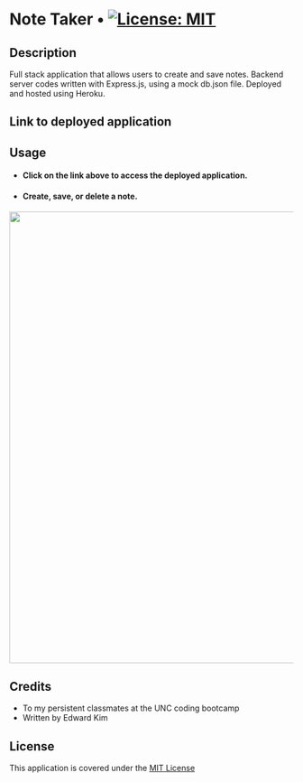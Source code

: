 # Note Taker • [![License: MIT](https://img.shields.io/badge/License-MIT-yellow.svg)](https://opensource.org/licenses/MIT)

## Description 
Full stack application that allows users to create and save notes. Backend server codes written with Express.js, using a mock db.json file. Deployed and hosted using Heroku.

## Link to deployed application


## Usage
* #### Click on the link above to access the deployed application.

* #### Create, save, or delete a note.

<img width="800px" src="https://user-images.githubusercontent.com/88423414/261489425-17aa4c9b-1c0c-4419-905a-78081495ce69.png" />

## Credits
* To my persistent classmates at the UNC coding bootcamp
* Written by Edward Kim

## License
This application is covered under the [MIT License](./LICENSE)